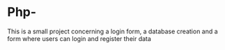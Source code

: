 # Php-

This is a small project concerning a login form, a database creation and a form where users can login and register their data


